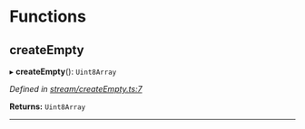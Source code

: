 

# Functions

<a id="createempty"></a>

##  createEmpty

▸ **createEmpty**(): `Uint8Array`

*Defined in [stream/createEmpty.ts:7](https://github.com/polkadot-js/common/blob/825a9de/packages/trie-codec/src/stream/createEmpty.ts#L7)*

**Returns:** `Uint8Array`

___

